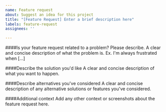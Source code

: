```yaml
---
name: Feature request
about: Suggest an idea for this project
title: "[Feature Request] Enter a brief description here"
labels: feature-request
assignees: ''

---
```


####Is your feature request related to a problem? Please describe.
A clear and concise description of what the problem is. Ex. I'm always frustrated when [...]

####Describe the solution you'd like
A clear and concise description of what you want to happen.

####Describe alternatives you've considered
A clear and concise description of any alternative solutions or features you've considered.

####Additional context
Add any other context or screenshots about the feature request here.
